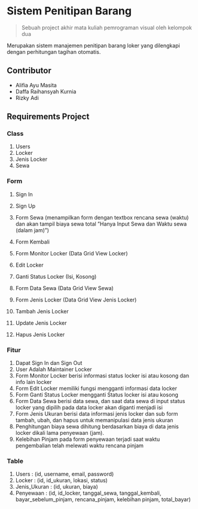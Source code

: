 # Sistem Penitipan Barang
> Sebuah project akhir mata kuliah pemrograman visual oleh kelompok dua

Merupakan sistem manajemen penitipan barang loker yang dilengkapi dengan perhitungan tagihan otomatis.

## Contributor
- Alifia Ayu Masita
- Daffa Raihansyah Kurnia
- Rizky Adi

## Requirements Project

### Class
1. Users
2. Locker
3. Jenis Locker
4. Sewa

### Form
1. Sign In
2. Sign Up

3. Form Sewa (menampilkan form dengan textbox rencana sewa (waktu) dan akan tampil biaya sewa total ”Hanya Input Sewa dan Waktu sewa (dalam jam)”)
4. Form Kembali  

5. Form Monitor Locker (Data Grid View Locker)
6. Edit Locker 
7. Ganti Status Locker (Isi, Kosong)

8. Form Data Sewa (Data Grid View Sewa)

9. Form Jenis Locker (Data Grid View Jenis Locker)
10. Tambah Jenis Locker
11. Update Jenis Locker
12. Hapus Jenis Locker

### Fitur
1. Dapat Sign In dan Sign Out
2. User Adalah Maintainer Locker
3. Form Monitor Locker berisi informasi status locker isi atau kosong dan info lain locker
4. Form Edit Locker memiliki fungsi mengganti informasi data locker
5. Form Ganti Status Locker mengganti Status locker isi atau kosong
6. Form Data Sewa berisi data sewa, dan saat data sewa di input status locker yang dipilih pada data locker akan diganti menjadi isi
7. Form Jenis Ukuran berisi data informasi jenis locker dan sub form tambah, ubah, dan hapus untuk memanipulasi data jenis ukuran
8. Penghitungan biaya sewa dihitung berdasarkan biaya di data jenis locker dikali lama penyewaan (jam).
9. Kelebihan Pinjam pada form penyewaan terjadi saat waktu pengembalian telah melewati waktu rencana pinjam

### Table
1. Users : (id, username, email, password)
2. Locker : (id, id_ukuran, lokasi, status)
3. Jenis_Ukuran : (id, ukuran, biaya)
4. Penyewaan : (id, id_locker, tanggal_sewa, tanggal_kembali, bayar_sebelum_pinjam, rencana_pinjam, kelebihan pinjam, total_bayar)




